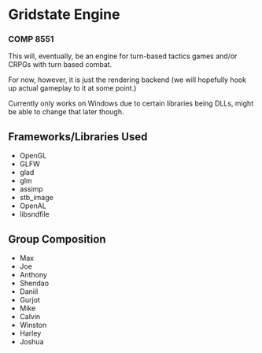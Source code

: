 # Gridstate Engine #
### COMP 8551 ###

This will, eventually, be an engine for turn-based tactics games and/or CRPGs with
turn based combat.

For now, however, it is just the rendering backend (we will hopefully hook up actual
gameplay to it at some point.)

Currently only works on Windows due to certain libraries being DLLs, might be able to
change that later though.

## Frameworks/Libraries Used ##
- OpenGL
- GLFW
- glad
- glm
- assimp
- stb_image
- OpenAL
- libsndfile

## Group Composition
- Max
- Joe
- Anthony
- Shendao
- Daniil
- Gurjot
- Mike
- Calvin
- Winston
- Harley
- Joshua
